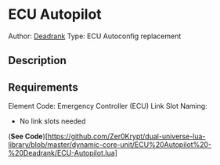# ECU Autopilot
Author: [Deadrank](https://community.dualthegame.com/accounts/profile/62565/)
Type: ECU Autoconfig replacement

## Description


## Requirements
Element Code: Emergency Controller (ECU)
Link Slot Naming:
* No link slots needed


 (**__See Code__**)[https://github.com/Zer0Krypt/dual-universe-lua-library/blob/master/dynamic-core-unit/ECU%20Autopilot%20-%20Deadrank/ECU-Autopilot.lua]